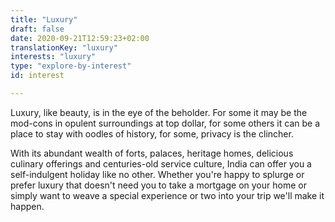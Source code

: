 ```yaml
---
title: "Luxury"
draft: false
date: 2020-09-21T12:59:23+02:00
translationKey: "luxury"
interests: "luxury"
type: "explore-by-interest"
id: interest

---
```

Luxury, like beauty, is in the eye of the beholder. For some it may be the mod-cons in opulent surroundings at top dollar, for some others it can be a place to stay with oodles of history, for some, privacy is the clincher.

With its abundant wealth of forts, palaces, heritage homes, delicious culinary offerings and centuries-old service culture, India can offer you a self-indulgent holiday like no other. Whether you're happy to splurge or prefer luxury that doesn't need you to take a mortgage on your home or simply want to weave a special experience or two into your trip we'll make it happen. 